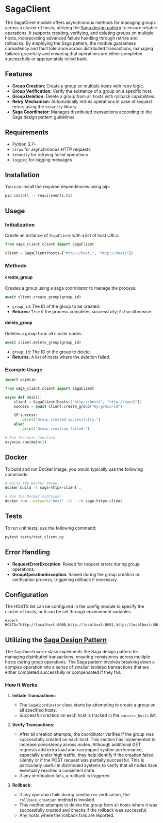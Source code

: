 # SagaClient

The SagaClient module offers asynchronous methods for managing groups across a cluster of hosts, utilizing the [Saga design pattern](#utilizing-the-saga-design-pattern) to ensure reliable operations. It supports creating, verifying, and deleting groups on multiple hosts, incorporating advanced failure handling through retries and rollbacks. By employing the Saga pattern, the module guarantees consistency and fault tolerance across distributed transactions, managing failures gracefully and ensuring that operations are either completed successfully or appropriately rolled back.

## Features

- **Group Creation:** Create a group on multiple hosts with retry logic.
- **Group Verification:** Verify the existence of a group on a specific host.
- **Group Deletion:** Delete a group from all hosts with rollback capabilities.
- **Retry Mechanism:** Automatically retries operations in case of request errors using the `tenacity` library.
- **Saga Coordinator:** Manages distributed transactions according to the Saga design pattern guidelines.

## Requirements

- Python 3.7+
- `httpx` for asynchronous HTTP requests
- `tenacity` for retrying failed operations
- `logging` for logging messages

## Installation

You can install the required dependencies using pip:

```bash
pip install -r requirements.txt
```

## Usage

### Initialization

Create an instance of `SagaClient` with a list of host URLs:

```python
from saga_client.client import SagaClient

client = SagaClient(hosts=["http://host1", "http://host2"])
```

### Methods

#### create_group

Creates a group using a saga coordinator to manage the process.

```python
await client.create_group(group_id)
```

- `group_id`: The ID of the group to be created.
- **Returns:** `True` if the process completes successfully; `False` otherwise.

#### delete_group

Deletes a group from all cluster nodes.

```python
await client.delete_group(group_id)
```

- `group_id`: The ID of the group to delete.
- **Returns:** A list of hosts where the deletion failed.

### Example Usage

```python
import asyncio

from saga_client.client import SagaClient

async def main():
    client = SagaClient(hosts=["http://host1", "http://host2"])
    success = await client.create_group("my-group-id")

    if success:
        print("Group created successfully.")
    else:
        print("Group creation failed.")

# Run the main function
asyncio.run(main())
```

## Docker

To build and run Docker image, you would typically use the following commands:

```bash
# Build the Docker image
docker build -t saga-httpx-client .

# Run the Docker container
docker run --network="host" -it --rm saga-httpx-client
```

## Tests

To run unit tests, use the following command:

```bash
pytest tests/test_client.py
```

## Error Handling

- **RequestErrorException**: Raised for request errors during group operations.
- **GroupOperationException**: Raised during the group creation or verification process, triggering rollback if necessary.


## Configuration

The HOSTS list can be configured in the config module to specify the cluster of hosts, or it can be set through environment variables.

```shell
export HOSTS="http://localhost:8000,http://localhost:8001,http://localhost:8002"
```

## Utilizing the [Saga Design Pattern](https://microservices.io/patterns/data/saga.html)

The `SagaCoordinator` class implements the Saga design pattern for managing distributed transactions, ensuring consistency across multiple hosts during group operations. The Saga pattern involves breaking down a complex operation into a series of smaller, isolated transactions that are either completed successfully or compensated if they fail.

### How It Works

1. **Initiate Transactions:**
   - The `SagaCoordinator` class starts by attempting to create a group on all specified hosts.
   - Successful creation on each host is tracked in the `success_hosts` list.

2. **Verify Transactions:**
   - After all creation attempts, the coordinator verifies if the group was successfully created on each host. This section has implemented to increase consistency across nodes. Although additional GET requests add extra load and can impact system performance, especially under high traffic, they help identify if the creation failed silently or if the POST request was partially successful. This is particularly useful in distributed systems to verify that all nodes have eventually reached a consistent state.
   - If any verification fails, a rollback is triggered.

3. **Rollback:**
   - If any operation fails during creation or verification, the `rollback_creation` method is invoked.
   - This method attempts to delete the group from all hosts where it was successfully created and checks if the rollback was successful.
   - Any hosts where the rollback fails are reported.

